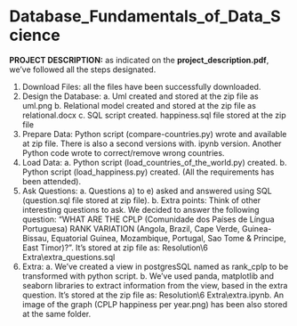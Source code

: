 # Database_Fundamentals_of_Data_Science

**PROJECT DESCRIPTION:** as indicated on the **project_description.pdf**, we’ve followed all the steps designated. 
1)	Download Files: all the files have been successfully downloaded. 
2)	Design the Database: 
a.	Uml created and stored at the zip file as uml.png
b.	Relational model created and stored at the zip file as relational.docx
c.	SQL script created. happiness.sql file stored at the zip file
3)	Prepare Data: Python script (compare-countries.py) wrote and available at zip file. There is also a second versions with. ipynb version. Another Python code wrote to correct/remove wrong countries.
4)	Load Data:
a.	Python script (load_countries_of_the_world.py) created. 
b.	Python script (load_happiness.py) created.
(All the requirements has been attended). 
5)	Ask Questions: 
a.	Questions a) to e) asked and answered using SQL (question.sql file stored at zip file).
b.	Extra points: Think of other interesting questions to ask. We decided to answer the following question: “WHAT ARE THE CPLP (Comunidade dos Países de Língua Portuguesa) RANK VARIATION (Angola, Brazil, Cape Verde, Guinea-Bissau, Equatorial Guinea, Mozambique, Portugal, Sao Tome & Principe, East Timor)?”. It’s stored at zip file as: Resolution\6 Extra\extra_questions.sql
6)	Extra: 
a.	We’ve created a view in postgresSQL named as rank_cplp to be transformed with python script.
b.	We’ve used panda, matplotlib and seaborn libraries to extract information from the view, based in the extra question. It’s stored at the zip file as: Resolution\6 Extra\extra.ipynb. An image of the graph (CPLP happiness per year.png) has been also stored at the same folder.
